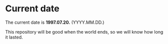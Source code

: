 # Current date

The current date is **1997.07.20.** (YYYY.MM.DD.)

This repository will be good when the world ends, so we will know how long it lasted.